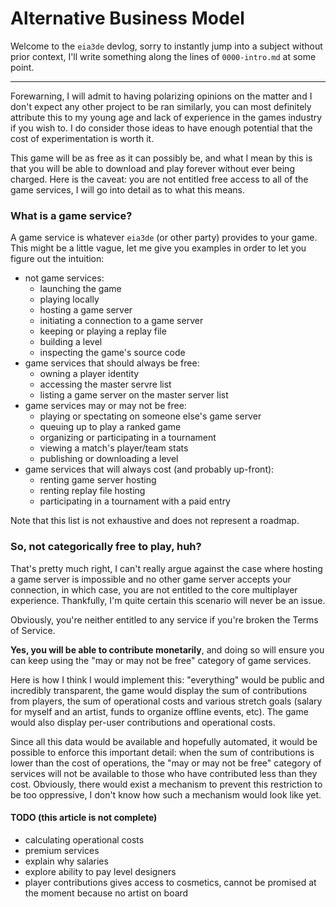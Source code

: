 # Alternative Business Model

Welcome to the `eia3de` devlog, sorry to instantly jump into a subject without
prior context, I'll write something along the lines of `0000-intro.md` at some
point.

---

Forewarning, I will admit to having polarizing opinions on the matter and I
don't expect any other project to be ran similarly, you can most definitely
attribute this to my young age and lack of experience in the games industry if
you wish to. I do consider those ideas to have enough potential that the cost
of experimentation is worth it.

This game will be as free as it can possibly be, and what I mean by this is
that you will be able to download and play forever without ever being charged.
Here is the caveat: you are not entitled free access to all of the game
services, I will go into detail as to what this means.

### What is a game service?

A game service is whatever `eia3de` (or other party) provides to your game.
This might be a little vague, let me give you examples in order to let you
figure out the intuition:

- not game services:
    - launching the game
    - playing locally
    - hosting a game server
    - initiating a connection to a game server
    - keeping or playing a replay file
    - building a level
    - inspecting the game's source code
- game services that should always be free:
    - owning a player identity
    - accessing the master servre list
    - listing a game server on the master server list
- game services may or may not be free:
    - playing or spectating on someone else's game server
    - queuing up to play a ranked game
    - organizing or participating in a tournament
    - viewing a match's player/team stats
    - publishing or downloading a level
- game services that will always cost (and probably up-front):
    - renting game server hosting
    - renting replay file hosting
    - participating in a tournament with a paid entry

Note that this list is not exhaustive and does not represent a roadmap.

### So, not categorically free to play, huh?

That's pretty much right, I can't really argue against the case where hosting
a game server is impossible and no other game server accepts your connection,
in which case, you are not entitled to the core multiplayer experience.
Thankfully, I'm quite certain this scenario will never be an issue.

Obviously, you're neither entitled to any service if you're broken the Terms of
Service.

**Yes, you will be able to contribute monetarily**, and doing so will ensure
you can keep using the "may or may not be free" category of game services.

Here is how I think I would implement this: "everything" would be public and
incredibly transparent, the game would display the sum of contributions from
players, the sum of operational costs and various stretch goals (salary for
myself and an artist, funds to organize offline events, etc). The game would
also display per-user contributions and operational costs.

Since all this data would be available and hopefully automated, it would be
possible to enforce this important detail: when the sum of contributions is
lower than the cost of operations, the "may or may not be free" category of
services will not be available to those who have contributed less than they
cost. Obviously, there would exist a mechanism to prevent this restriction to
be too oppressive, I don't know how such a mechanism would look like yet.


#### TODO (this article is not complete)

- calculating operational costs
- premium services
- explain why salaries
- explore ability to pay level designers
- player contributions gives access to cosmetics, cannot be promised at the
  moment because no artist on board
